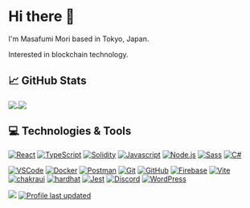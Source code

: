 # Hi there 👋

I'm Masafumi Mori based in Tokyo, Japan.

Interested in blockchain technology.

## 📈 GitHub Stats 
<a href="https://github.com/anuraghazra/github-readme-stats">
  <img align="center" src="https://github-readme-stats.vercel.app/api?username=masafumimori&count_private=true&show_icons=true&theme=swift" />
</a>
<a href="https://github.com/anuraghazra/github-readme-stats">
  <img align="center" src="https://github-readme-stats.vercel.app/api/top-langs/?username=masafumimori&hide=ruby&layout=compact" />
</a>


## 💻 Technologies & Tools

[![React][react.js]][react-url]
[![TypeScript][typescript]][typescript-url]
[![Solidity][solidity]][solidity-url]
[![Javascript][javascript]][javascript-url]
[![Node.js][nodejs]][nodejs-url]
[![Sass][sass]][sass-url]
[![C#][c#]][c#-url]

[![VSCode][vscode]][vscode-url]
[![Docker][docker]][docker-url]
[![Postman][postman]][postman-url]
[![Git][git]][git-url]
[![GitHub][github]][github-url]
[![Firebase][firebase]][firebase-url]
[![Vite][vite.js]][vite-url]
[![chakraui][chakraui]][chakraui-url]
[![hardhat][hardhat]][hardhat-url]
[![Jest][jest]][jest-url]
[![Discord][discord]][discord-url]
[![WordPress][wordpress]][wordpress-url]


<div></div>

<!--
[![masafumimori's wakatime stats](https://github-readme-stats.vercel.app/api/wakatime?username=masafumimori)](https://github.com/anuraghazra/github-readme-stats)
-->

![](https://komarev.com/ghpvc/?username=masafumimori)
[![Profile last updated](https://img.shields.io/github/last-commit/masafumimori/masafumimori/main?label=Last%20updated)](https://github.com/masafumimori/masafumimori/commits)

<!--
**masafumimori/masafumimori** is a ✨ _special_ ✨ repository because its `README.md` (this file) appears on your GitHub profile.

Here are some ideas to get you started:

- 🔭 I’m currently working on ...
- 🌱 I’m currently learning ...
- 👯 I’m looking to collaborate on ...
- 🤔 I’m looking for help with ...
- 💬 Ask me about ...
- 📫 How to reach me: ...
- 😄 Pronouns: ...
- ⚡ Fun fact: ...
-->

[react.js]: https://img.shields.io/badge/React-20232A?style=for-the-badge&logo=react&logoColor=61DAFB
[react-url]: https://reactjs.org
[vite.js]: https://img.shields.io/badge/Vite-8B73FE?style=for-the-badge&logo=vite&logoColor=FFD028
[vite-url]: https://vitejs.dev
[chakraui]: https://img.shields.io/badge/ChakraUI-f2f2f2?style=for-the-badge&logo=chakraui&logoColor=319795
[chakraui-url]: https://chakra-ui.com
[typescript]: https://img.shields.io/badge/TypeScript-3077C6?style=for-the-badge&logo=typescript&logoColor=white
[typescript-url]: https://www.typescriptlang.org
[solidity]: https://img.shields.io/badge/Solidity-343131?style=for-the-badge&logo=solidity&logoColor=white
[solidity-url]: https://docs.soliditylang.org/en/v0.8.15/
[javascript]: https://img.shields.io/badge/javascript-F7DF1E?style=for-the-badge&logo=javascript&logoColor=white
[javascript-url]: https://developer.mozilla.org/en-US/docs/Web/JavaScript
[c#]: https://img.shields.io/badge/C%23-9B72D5?style=for-the-badge&logo=cSharp#&logoColor=white
[c#-url]: https://docs.microsoft.com/en-us/dotnet/csharp/
[vscode]: https://img.shields.io/badge/VSCode-22A5EB?style=for-the-badge&logo=visualstudiocode&logoColor=#22A5EB
[vscode-url]: https://code.visualstudio.com/
[docker]: https://img.shields.io/badge/Docker-2593E4?style=for-the-badge&logo=docker&logoColor=white
[docker-url]: https://www.docker.com/
[postman]: https://img.shields.io/badge/Postman-F76836?style=for-the-badge&logo=postman&logoColor=white
[postman-url]: https://www.postman.com/
[git]: https://img.shields.io/badge/git-F6F7F6?style=for-the-badge&logo=git&logoColor=E94F30
[git-url]: https://git-scm.com/
[github]: https://img.shields.io/badge/github-25282E?style=for-the-badge&logo=github&logoColor=white
[github-url]: https://github.com/
[firebase]: https://img.shields.io/badge/firebase-039AE4?style=for-the-badge&logo=firebase&logoColor=FFCB2B
[firebase-url]: https://firebase.google.com/
[hardhat]: https://img.shields.io/badge/hardhat-FEF100?style=for-the-badge&logo=hardhat&logoColor=FFCB2B
[hardhat-url]: https://hardhat.org/
[discord]: https://img.shields.io/badge/discord-5563EA?style=for-the-badge&logo=discord&logoColor=white
[discord-url]: https://discord.com/
[nodejs]: https://img.shields.io/badge/node.js-339933?style=for-the-badge&logo=node.js&logoColor=white
[nodejs-url]: https://nodejs.org/en/
[sass]: https://img.shields.io/badge/sass-CC6699?style=for-the-badge&logo=sass&logoColor=white
[sass-url]: https://sass-lang.com/
[jest]: https://img.shields.io/badge/jest-C21325?style=for-the-badge&logo=jest&logoColor=white
[jest-url]: https://jestjs.io/
[wordpress]: https://img.shields.io/badge/wordpress-21759B?style=for-the-badge&logo=wordpress&logoColor=white
[wordpress-url]: https://wordpress.com/
